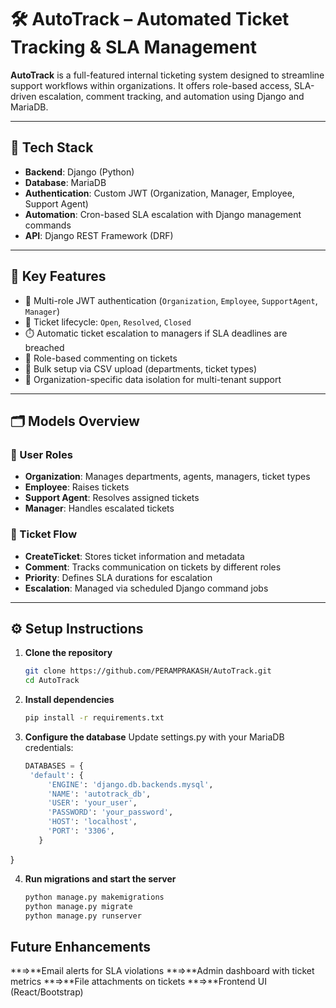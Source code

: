 # 🛠️ AutoTrack – Automated Ticket Tracking & SLA Management

**AutoTrack** is a full-featured internal ticketing system designed to streamline support workflows within organizations. It offers role-based access, SLA-driven escalation, comment tracking, and automation using Django and MariaDB.

---

## 🔧 Tech Stack

- **Backend**: Django (Python)
- **Database**: MariaDB
- **Authentication**: Custom JWT (Organization, Manager, Employee, Support Agent)
- **Automation**: Cron-based SLA escalation with Django management commands
- **API**: Django REST Framework (DRF)

---

## 🚀 Key Features

- 🔐 Multi-role JWT authentication (`Organization`, `Employee`, `SupportAgent`, `Manager`)
- 📝 Ticket lifecycle: `Open`, `Resolved`, `Closed`
- ⏱️ Automatic ticket escalation to managers if SLA deadlines are breached
- 💬 Role-based commenting on tickets
- 📄 Bulk setup via CSV upload (departments, ticket types)
- 🏢 Organization-specific data isolation for multi-tenant support

---

## 🗂️ Models Overview

### 👥 User Roles

- **Organization**: Manages departments, agents, managers, ticket types
- **Employee**: Raises tickets
- **Support Agent**: Resolves assigned tickets
- **Manager**: Handles escalated tickets

### 🧾 Ticket Flow

- **CreateTicket**: Stores ticket information and metadata
- **Comment**: Tracks communication on tickets by different roles
- **Priority**: Defines SLA durations for escalation
- **Escalation**: Managed via scheduled Django command jobs

---

## ⚙️ Setup Instructions

1. **Clone the repository**
   ```bash
   git clone https://github.com/PERAMPRAKASH/AutoTrack.git
   cd AutoTrack
   
2. **Install dependencies**
   ```bash
   pip install -r requirements.txt
3. **Configure the database**
   Update settings.py with your MariaDB credentials:
   ```python
   DATABASES = {
    'default': {
        'ENGINE': 'django.db.backends.mysql',
        'NAME': 'autotrack_db',
        'USER': 'your_user',
        'PASSWORD': 'your_password',
        'HOST': 'localhost',
        'PORT': '3306',
      }
  }


4. **Run migrations and start the server**
   ```bash
   python manage.py makemigrations
   python manage.py migrate
   python manage.py runserver
   
## Future Enhancements
**=>**Email alerts for SLA violations
**=>**Admin dashboard with ticket metrics
**=>**File attachments on tickets
**=>**Frontend UI (React/Bootstrap)


